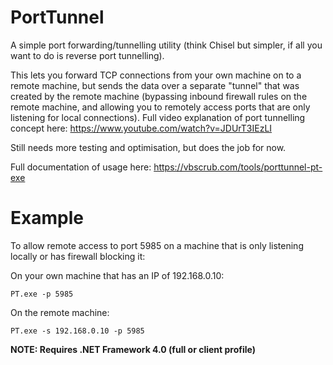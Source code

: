 # PortTunnel

A simple port forwarding/tunnelling utility (think Chisel but simpler, if all you want to do is reverse port tunnelling). 

This lets you forward TCP connections from your own machine on to a remote machine, but sends the data over a separate "tunnel" that was created by the remote machine (bypassing inbound firewall rules on the remote machine, and allowing you to remotely access ports that are only listening for local connections). Full video explanation of port tunnelling concept here: https://www.youtube.com/watch?v=JDUrT3IEzLI

Still needs more testing and optimisation, but does the job for now.

Full documentation of usage here: https://vbscrub.com/tools/porttunnel-pt-exe

# Example

To allow remote access to port 5985 on a machine that is only listening locally or has firewall blocking it:

On your own machine that has an IP of 192.168.0.10:

`PT.exe -p 5985`

On the remote machine:

`PT.exe -s 192.168.0.10 -p 5985`

**NOTE: Requires .NET Framework 4.0 (full or client profile)**
